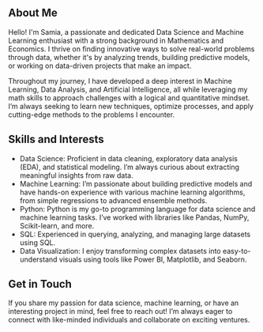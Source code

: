 ## About Me

Hello! I'm Samia, a passionate and dedicated Data Science and Machine Learning enthusiast with a strong background in Mathematics and Economics. I thrive on finding innovative ways to solve real-world problems through data, whether it's by analyzing trends, building predictive models, or working on data-driven projects that make an impact.

Throughout my journey, I have developed a deep interest in Machine Learning, Data Analysis, and Artificial Intelligence, all while leveraging my math skills to approach challenges with a logical and quantitative mindset. I’m always seeking to learn new techniques, optimize processes, and apply cutting-edge methods to the problems I encounter.

## Skills and Interests

- Data Science: Proficient in data cleaning, exploratory data analysis (EDA), and statistical modeling. I’m always curious about extracting meaningful insights from raw data.
- Machine Learning: I’m passionate about building predictive models and have hands-on experience with various machine learning algorithms, from simple regressions to advanced ensemble methods.
- Python: Python is my go-to programming language for data science and machine learning tasks. I’ve worked with libraries like Pandas, NumPy, Scikit-learn, and more.
- SQL: Experienced in querying, analyzing, and managing large datasets using SQL.
- Data Visualization: I enjoy transforming complex datasets into easy-to-understand visuals using tools like Power BI, Matplotlib, and Seaborn.

## Get in Touch

If you share my passion for data science, machine learning, or have an interesting project in mind, feel free to reach out! I’m always eager to connect with like-minded individuals and collaborate on exciting ventures.



<!---
SamiaShaukat/SamiaShaukat is a ✨ special ✨ repository because its `README.md` (this file) appears on your GitHub profile.
You can click the Preview link to take a look at your changes.
--->
